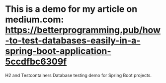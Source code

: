 # This is a demo for my article on medium.com: https://betterprogramming.pub/how-to-test-databases-easily-in-a-spring-boot-application-5ccdfbc6309f
H2 and Testcontainers Database testing demo for Spring Boot projects.
